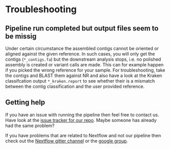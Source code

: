 # Troubleshooting

## Pipeline run completed but output files seem to be missig

Under certain circumstance the assembled contigs cannot be oriented or
aligned against the given reference. In such cases, you will only get
the contigs (`*_contigs.fa`) but the downstream analysis stops,
i.e. no polished assembly is created or variant calls are made. This
can for example happen if you picked the wrong reference for your
sample. For troubleshooting, take the contigs and BLAST them against
NR and also have a look at the Kraken classifcation output
`*_kraken.report` to see whether their is a mismatch between the
contig classification and the user provided reference.


## Getting help

If you have an issue with running the pipeline then feel free to
contact us.  Have look at the
[issue tracker for our repo](https://github.com/nf-core/vipr/issues). Maybe
someone has already had the same problem?

If you have problems that are related to Nextflow and not our pipeline
then check out the
[Nextflow gitter channel](https://gitter.im/nextflow-io/nextflow) or
the [google group](https://groups.google.com/forum/#!forum/nextflow).
